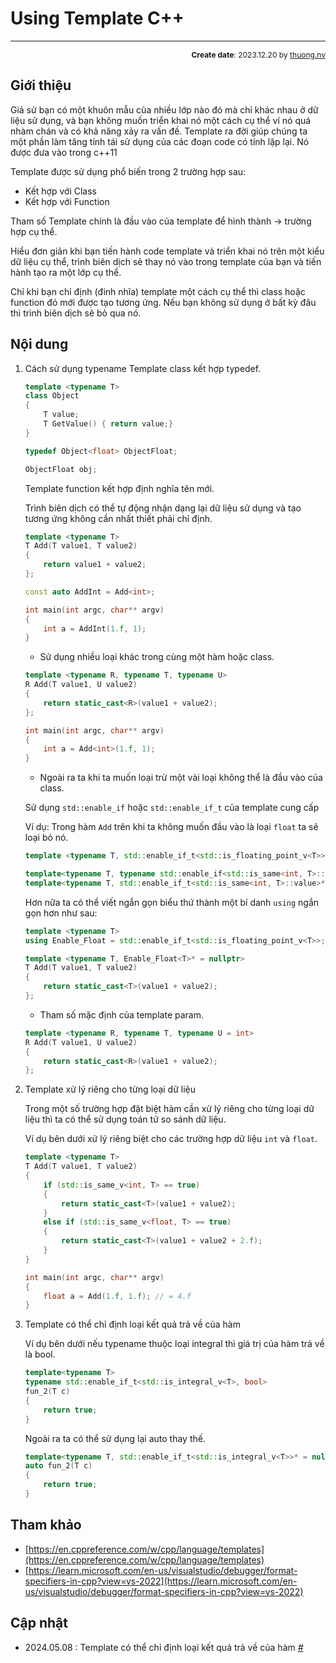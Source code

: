 #  Using Template C++
---
<p style="text-align: right; font-size:12px;">
<b>Create date</b>: 2023.12.20 by <a href="#">thuong.nv</a>
</p>

## Giới thiệu 

Giả sử bạn có một khuôn mẫu của nhiều lớp nào đó mà chỉ khác nhau ở dữ liệu sử dụng, và bạn không muốn triển khai nó một cách cụ thể ví nó quá nhàm chán và có khả năng xảy ra vấn đề. Template ra đời giúp chúng ta một phần làm tăng tính tái sử dụng của các đoạn code có tính lặp lại. Nó được đưa vào trong c++11

Template được sử dụng phổ biến trong 2 trường hợp sau:
- Kết hợp với Class
- Kết hợp với Function

Tham số Template chính là đầu vào của template để hình thành -> trường hợp cụ thể.

Hiểu đơn giản khi bạn tiến hành code template và triển khai nó trên một kiểu dữ liệu cụ thể, trình biên dịch sẽ thay nó vào trong template của bạn và tiến hành tạo ra một lớp cụ thể.

Chỉ khi bạn chỉ định (đinh nhĩa) template một cách cụ thể thì class hoặc function đó mới được tạo tương ứng. Nếu bạn không sử dụng ở bất kỳ đâu thì trình biên dịch sẽ bỏ qua nó.

## Nội dung

1. Cách sử dụng typename
	Template class kết hợp typedef.

	```cpp
	template <typename T>
	class Object
	{
		T value;
		T GetValue() { return value;}
	}

	typedef Object<float> ObjectFloat;

	ObjectFloat obj;
	```
	Template function kết hợp định nghĩa tên mới.

	Trình biên dịch có thể tự động nhận dạng lại dữ liệu sử dụng và tạo tương ứng không cần nhất thiết phải chỉ định.

	```cpp
	template <typename T>
	T Add(T value1, T value2)
	{
		return value1 + value2;
	};

	const auto AddInt = Add<int>;

	int main(int argc, char** argv)
	{
		int a = AddInt(1.f, 1);
	}
	```

	* Sử dụng nhiều loại khác trong cùng một hàm hoặc class.

	```cpp
	template <typename R, typename T, typename U>
	R Add(T value1, U value2)
	{
		return static_cast<R>(value1 + value2);
	};

	int main(int argc, char** argv)
	{
		int a = Add<int>(1.f, 1);
	}

	```

	* Ngoài ra ta khi ta muốn loại trừ một vài loại không thể là đầu vào của class.
	
	Sử dụng ```std::enable_if``` hoặc ```std::enable_if_t``` của template cung cấp

	Ví dụ: Trong hàm ```Add``` trên khi ta không muốn đầu vào là loại ```float``` ta sẽ loại bỏ nó.
	``` cpp
	template <typename T, std::enable_if_t<std::is_floating_point_v<T>>* = nullptr>

	template<typename T, typename std::enable_if<std::is_same<int, T>::value>::type* = nullptr>
	template<typename T, std::enable_if_t<std::is_same<int, T>::value>* = nullptr>
	```

	Hơn nữa ta có thể viết ngắn gọn biểu thứ thành một bí danh ```using``` ngắn gọn hơn như sau:
	``` cpp
	template <typename T>
	using Enable_Float = std::enable_if_t<std::is_floating_point_v<T>>;

	template <typename T, Enable_Float<T>* = nullptr>
	T Add(T value1, T value2)
	{
		return static_cast<T>(value1 + value2);
	};

	```

	* Tham số mặc định của template param.
	``` cpp
	template <typename R, typename T, typename U = int>
	R Add(T value1, U value2)
	{
		return static_cast<R>(value1 + value2);
	};
	```

1. Template xử lý riêng cho từng loại dữ liệu

	Trong một số trường hợp đặt biệt hàm cần xử lý riêng cho từng loại dữ liệu thì ta có thể sử dụng toán tử so sánh dữ liệu.

	Ví dụ bên dưới xử lý riêng biệt cho các trường hợp dữ liệu ```int``` và ```float```.

	``` cpp
	template <typename T>
	T Add(T value1, T value2)
	{
		if (std::is_same_v<int, T> == true)
		{
			return static_cast<T>(value1 + value2);
		}
		else if (std::is_same_v<float, T> == true)
		{
			return static_cast<T>(value1 + value2 + 2.f);
		}
	}

	int main(int argc, char** argv)
	{
		float a = Add(1.f, 1.f); // = 4.f
	}
	```

1. Template có thể chỉ định loại kết quả trả về của hàm <a id="section3"></a>

	Ví dụ bên dưới nếu typename thuộc loại integral thì giá trị của hàm trả về là bool.

	``` cpp
	template<typename T>
	typename std::enable_if_t<std::is_integral_v<T>, bool>
	fun_2(T c)
	{
		return true;
	}
	```

	Ngoài ra ta có thể sử dụng lại auto thay thế.

	``` cpp
	template<typename T, std::enable_if_t<std::is_integral_v<T>>* = nullptr>
	auto fun_2(T c)
	{
		return true;
	}
	```

## Tham khảo

+ [https://en.cppreference.com/w/cpp/language/templates](https://en.cppreference.com/w/cpp/language/templates)
+ [https://learn.microsoft.com/en-us/visualstudio/debugger/format-specifiers-in-cpp?view=vs-2022](https://learn.microsoft.com/en-us/visualstudio/debugger/format-specifiers-in-cpp?view=vs-2022)

## Cập nhật

* 2024.05.08 : Template có thể chỉ định loại kết quả trả về của hàm *[#](#section3)*

<br/>
